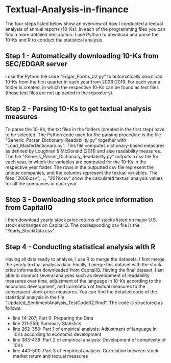 # Textual-Analysis-in-finance
The four steps listed below show an overview of how I conducted a textual analysis of annual reports (10-Ks). In each of the programming files you can find a more detailed description. I use Python to download and parse the 10-Ks and R to conduct the statistical analysis. 

## Step 1 - Automatically downloading 10-Ks from SEC/EDGAR server
I use the Python file code "Edgar_Forms_02.py" to automatically download 10-Ks from the first quarter in each year from 2006-2019. 
For each year a folder is created, in which the respective 10-Ks can be found as text files (those text files are not uploaded in the repository).

## Step 2 - Parsing 10-Ks to get textual analysis measures
To parse the 10-Ks, the txt files in the folders (created in the first step) have to be selected. 
The Python code used for the parsing procedure is the file "Generic_Parser_Dictionary_Readability.py" together with "Load_MasterDictionary.py". This file computes dictionary-based measures as defined by Loughran & McDonald (2011) and also readability measures. The file "Generic_Parser_Dictionary_Readability.py" outputs a csv file for each year, in which the variables are computed for the 10-Ks in the respective year folder. The rows in the outputted csv file represent the unique companies, and the columns represent the textual variables. The files "2006.csv", ..., "2019.csv" show the calculated textual analysis values for all the companies in each year.

## Step 3 - Downloading stock price information from CapitalIQ
I then download yearly stock price returns of stocks listed on major U.S. stock exchanges on CapitalIQ. The corresponding csv file is the “Yearly_StockData.csv”.

## Step 4 - Conducting statistical analysis with R 
Having all data ready to analyse, I use R to merge the datasets: I first merge the yearly textual analysis data. Finally, I merge this dataset with the stock price information downloaded from CapitalIQ. Having the final dataset, I am able to conduct several analyses such as development of readability measures over time, adjustment of the language in 10-Ks according to the economic development, and correlation of textual measures to the subsequent stock price measures. You can find the detailed code of the statistical analysis in the file "Updated_SentimentAnalysis_TestCode02.Rmd". The code is structured as follows: 
  - line 14-207; Part 0: Preparing the Data 
  - line 211-259; Summary Statistics
  - line 262-358: Part 1 of empirical analysis: Adjustment of language in 10Ks according to economic development 
  - line 363-439: Part 2 of empirical analysis: Development of complexity of 10Ks
  - line 440-500: Part 3 of empirical analysis: Correlation between stock market return and textual measures


